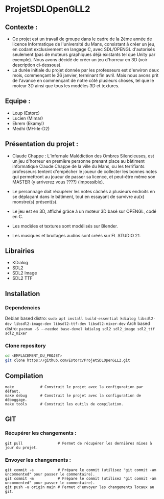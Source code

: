 # ProjetSDLOpenGLL2

## Contexte :

- Ce projet est un travail de groupe dans le cadre de la 2ème année de licence Informatique de l'université du Mans, consistant à créer un jeu, en codant exclusivement en langage C, avec SDL/OPENGL d'autorisés seulement (pas de moteurs graphiques déjà existants tel que Unity par exemple). Nous avons décidé de créer un jeu d'horreur en 3D (voir description ci-dessous).
- La durée initiale du projet donnée par les professeurs est d'environ deux mois, commençant le 26 janvier, terminant fin avril. Mais nous avons prit de l'avance en commençant de notre côté plusieurs choses, tel que le moteur 3D ainsi que tous les modèles 3D et textures. 

## Equipe :

- Loup (Estorc)
- Lucien (Mimar)
- Ekrem (Ekamyl)
- Medhi (MH-le-D2)

## Présentation du projet :

- Claude Chappe : L’Infernale Malédiction des Ombres Silencieuses, est un jeu d'horreur en première personne prenant place au bâtiment informatique Claude Chappe de la ville du Mans, ou les terrifiants professeurs tentent d'empêcher le joueur de collecter les bonnes notes qui permettront au joueur de passer sa licence, et peut-être même son MASTER (y arriverez vous ????) (impossible).

- Le personnage doit récupérer les notes câchés à plusieurs endroits en se déplaçant dans le bâtiment, tout en essayant de survivre au(x) monstre(s) présent(s).
- Le jeu est en 3D, affiché grâce à un moteur 3D basé sur OPENGL, codé en C.
- Les modèles et textures sont modélisés sur Blender.
- Les musiques et bruitages audios sont créés sur FL STUDIO 21.

## Librairies
- KDialog
- SDL2
- SDL2 Image
- SDL2 TTF

## Installation
### Dependencies
Debian based distro: ``sudo apt install build-essential kdialog libsdl2-dev libsdl2-image-dev libsdl2-ttf-dev libsdl2-mixer-dev``
Arch based distro: ``pacman -S --needed base-devel kdialog sdl2 sdl2_image sdl2_ttf sdl2_mixer``
### Clone repository
```sh
cd <EMPLACEMENT_DU_PROJET>
git clone https://github.com/Estorc/ProjetSDLOpenGLL2.git
```

## Compilation
```
make            # Construit le projet avec la configuration par défaut.
make debug      # Construit le projet avec la configuration de déboggage.
make tools      # Construit les outils de compilation.
```

## GIT
### Récupérer les changements :
```git
git pull                # Permet de récupérer les dernières mises à jour du projet.
```
### Envoyer les changements :
```git
git commit -a           # Prépare le commit (utilisez "git commit -am uncommented" pour passer le commentaire).
git commit -m           # Prépare le commit (utilisez "git commit -am uncommented" pour passer le commentaire).
git push -u origin main # Permet d'envoyer les changements locaux au git.
```

